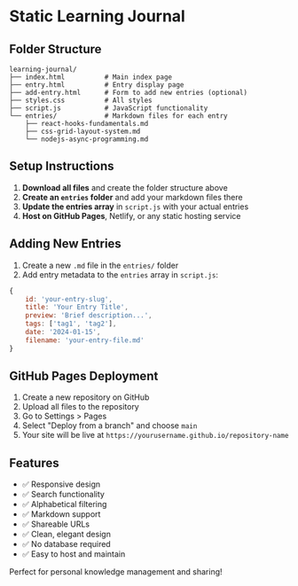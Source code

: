 # Static Learning Journal

## Folder Structure
```
learning-journal/
├── index.html          # Main index page
├── entry.html          # Entry display page
├── add-entry.html      # Form to add new entries (optional)
├── styles.css          # All styles
├── script.js           # JavaScript functionality
└── entries/            # Markdown files for each entry
    ├── react-hooks-fundamentals.md
    ├── css-grid-layout-system.md
    └── nodejs-async-programming.md
```

## Setup Instructions

1. **Download all files** and create the folder structure above
2. **Create an `entries` folder** and add your markdown files there
3. **Update the entries array** in `script.js` with your actual entries
4. **Host on GitHub Pages**, Netlify, or any static hosting service

## Adding New Entries

1. Create a new `.md` file in the `entries/` folder
2. Add entry metadata to the `entries` array in `script.js`:

```javascript
{
    id: 'your-entry-slug',
    title: 'Your Entry Title',
    preview: 'Brief description...',
    tags: ['tag1', 'tag2'],
    date: '2024-01-15',
    filename: 'your-entry-file.md'
}
```

## GitHub Pages Deployment

1. Create a new repository on GitHub
2. Upload all files to the repository
3. Go to Settings > Pages
4. Select "Deploy from a branch" and choose `main`
5. Your site will be live at `https://yourusername.github.io/repository-name`

## Features

- ✅ Responsive design
- ✅ Search functionality
- ✅ Alphabetical filtering
- ✅ Markdown support
- ✅ Shareable URLs
- ✅ Clean, elegant design
- ✅ No database required
- ✅ Easy to host and maintain

Perfect for personal knowledge management and sharing!
